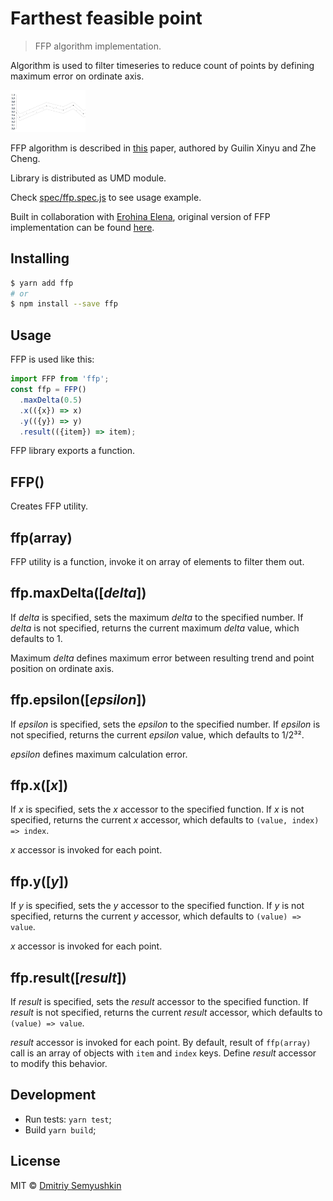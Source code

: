 # Farthest feasible point

> FFP algorithm implementation.

Algorithm is used to filter timeseries to reduce count of points by defining maximum error on ordinate axis.

<img src="https://raw.githubusercontent.com/devgru/ffp/master/demo.png" alt="FFP Demo" width="120">

FFP algorithm is described in [this](http://masc.cs.gmu.edu/wiki/uploads/GuilinLiu/ffp.pdf) paper, authored by Guilin Xinyu and Zhe Cheng.

Library is distributed as UMD module.

Check [spec/ffp.spec.js](spec/ffp.spec.js) to see usage example.

Built in collaboration with [Erohina Elena](https://github.com/erohinaelena), original version of FFP implementation can be found [here](http://bl.ocks.org/erohinaelena/882e7cadc2fd687cf2b3).

## Installing

```sh
$ yarn add ffp
# or
$ npm install --save ffp
```

## Usage

FFP is used like this:

```js
import FFP from 'ffp';
const ffp = FFP()
  .maxDelta(0.5)
  .x(({x}) => x)
  .y(({y}) => y)
  .result(({item}) => item);
```

FFP library exports a function.

## FFP()

Creates FFP utility.

## ffp(array)

FFP utility is a function, invoke it on array of elements to filter them out.

## ffp.maxDelta([*delta*])

If *delta* is specified, sets the maximum *delta* to the specified number. If *delta* is not specified, returns the current maximum *delta* value, which defaults to 1.

Maximum *delta* defines maximum error between resulting trend and point position on ordinate axis.

## ffp.epsilon([*epsilon*])

If *epsilon* is specified, sets the *epsilon* to the specified number. If *epsilon* is not specified, returns the current *epsilon* value, which defaults to 1/2³².

*epsilon* defines maximum calculation error.

## ffp.x([*x*])

If *x* is specified, sets the *x* accessor to the specified function. If *x* is not specified, returns the current *x* accessor, which defaults to `(value, index) => index`.

*x* accessor is invoked for each point.

## ffp.y([*y*])

If *y* is specified, sets the *y* accessor to the specified function. If *y* is not specified, returns the current *y* accessor, which defaults to `(value) => value`.

*x* accessor is invoked for each point.

## ffp.result([*result*])

If *result* is specified, sets the *result* accessor to the specified function. If *result* is not specified, returns the current *result* accessor, which defaults to `(value) => value`.

*result* accessor is invoked for each point. By default, result of `ffp(array)` call is an array of objects with `item` and `index` keys. Define *result* accessor to modify this behavior.

## Development

* Run tests: `yarn test`;
* Build `yarn build`;

## License

MIT © [Dmitriy Semyushkin](https://devg.ru)
